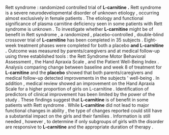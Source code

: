 Rett syndrome : randomized controlled trial of **L-carnitine** **.** Rett syndrome is a severe neurodevelopmental disorder of unknown etiology , occurring almost exclusively in female patients . The etiology and functional significance of plasma carnitine deficiency seen in some patients with Rett syndrome is unknown . To investigate whether **L-carnitine** might be of benefit in Rett syndrome , a randomized , placebo-controlled , double-blind crossover trial of **L-carnitine** has been completed in 35 subjects . Eight-week treatment phases were completed for both a placebo **and** **L-carnitine** **.** Outcome was measured by parents/caregivers and at medical follow-up using three established tools : the Rett Syndrome Motor Behavioral Assessment , the Hand Apraxia Scale , and the Patient Well-Being Index . Analysis comparing change between baseline and week 8 of treatment for **L-carnitine** and the **placebo** showed that both parents/caregivers and medical follow-up detected improvements in the subjects ' well-being . In addition , medical review showed an improvement on the Hand Apraxia Scale for a higher proportion of girls on L-carnitine . Identification of predictors of clinical improvement has been limited by the power of the study . These findings suggest that **L-carnitine** is of benefit in some patients with Rett syndrome . While **L-carnitine** did not lead to major functional changes in ability , the type of changes reported could still have a substantial impact on the girls and their families . Information is still needed , however , to determine if only subgroups of girls with the disorder are responsive to **L-carnitine** and the appropriate duration of therapy . 